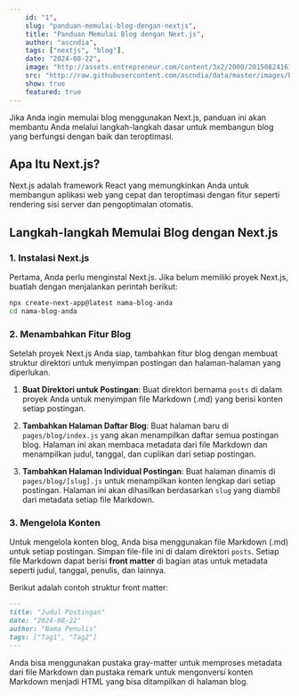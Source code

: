 ```yaml
---
    id: "1",
    slug: "panduan-memulai-blog-dengan-nextjs",
    title: "Panduan Memulai Blog dengan Next.js",
    author: "ascndia",
    tags: ["nextjs", "blog"],
    date: "2024-08-22",
    image: "http://assets.entrepreneur.com/content/3x2/2000/20150824161251-wordpress-blogging-writing-typing-macbook-laptop-computer-technology-business-working.jpeg",
    src: "http://raw.githubusercontent.com/ascndia/data/master/images/blogs/panduan-memulai-blog-dengan-nextjs.md",
    show: true
    featured: true
---
```


Jika Anda ingin memulai blog menggunakan Next.js, panduan ini akan membantu Anda melalui langkah-langkah dasar untuk membangun blog yang berfungsi dengan baik dan teroptimasi.

## Apa Itu Next.js?

Next.js adalah framework React yang memungkinkan Anda untuk membangun aplikasi web yang cepat dan teroptimasi dengan fitur seperti rendering sisi server dan pengoptimalan otomatis.

## Langkah-langkah Memulai Blog dengan Next.js

### 1. Instalasi Next.js

Pertama, Anda perlu menginstal Next.js. Jika belum memiliki proyek Next.js, buatlah dengan menjalankan perintah berikut:

```bash
npx create-next-app@latest nama-blog-anda
cd nama-blog-anda
```

### 2. Menambahkan Fitur Blog

Setelah proyek Next.js Anda siap, tambahkan fitur blog dengan membuat struktur direktori untuk menyimpan postingan dan halaman-halaman yang diperlukan.

1. **Buat Direktori untuk Postingan**: Buat direktori bernama `posts` di dalam proyek Anda untuk menyimpan file Markdown (.md) yang berisi konten setiap postingan.

2. **Tambahkan Halaman Daftar Blog**: Buat halaman baru di `pages/blog/index.js` yang akan menampilkan daftar semua postingan blog. Halaman ini akan membaca metadata dari file Markdown dan menampilkan judul, tanggal, dan cuplikan dari setiap postingan.

3. **Tambahkan Halaman Individual Postingan**: Buat halaman dinamis di `pages/blog/[slug].js` untuk menampilkan konten lengkap dari setiap postingan. Halaman ini akan dihasilkan berdasarkan `slug` yang diambil dari metadata setiap file Markdown.

### 3. Mengelola Konten

Untuk mengelola konten blog, Anda bisa menggunakan file Markdown (.md) untuk setiap postingan. Simpan file-file ini di dalam direktori `posts`. Setiap file Markdown dapat berisi **front matter** di bagian atas untuk metadata seperti judul, tanggal, penulis, dan lainnya.

Berikut adalah contoh struktur front matter:

```markdown
---
title: "Judul Postingan"
date: "2024-08-22"
author: "Nama Penulis"
tags: ["Tag1", "Tag2"]
---
```

Anda bisa menggunakan pustaka gray-matter untuk memproses metadata dari file Markdown dan pustaka remark untuk mengonversi konten Markdown menjadi HTML yang bisa ditampilkan di halaman blog.
